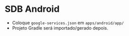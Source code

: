 # SDB Android
- Coloque `google-services.json` em `apps/android/app/`
- Projeto Gradle será importado/gerado depois.